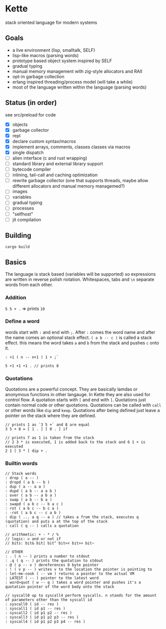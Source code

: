 # Kette

stack oriented language for modern systems

## Goals
- a live environment (lisp, smalltalk, SELF)
- lisp-like macros (parsing words)
- prototype based object system inspired by SELF
- gradual typing
- manual memory management with zig-style allocators and RAII
- opt-in garbage collection
- erlang inspired threading/process model (will take a while)
- most of the language written within the language (parsing words)

## Status (in order)
see src/preload for code
- [x] objects
- [x] garbage collector
- [x] repl
- [x] declare custom syntax/macros
- [x] implement arrays, comments, classes classes via macros
- [x] single dispatch
- [ ] alien interface (c and rust wrapping)
- [ ] standard library and external library support
- [ ] bytecode compiler
- [ ] inlining, tail-call and caching optimization
- [ ] rewrite garbage collector (one that supports threads, maybe allow different allocators and manual memory managemed?)
- [ ] images
- [ ] variables
- [ ] gradual typing
- [ ] processes
- [ ] "selfhost"
- [ ] jit compilation

## Building
`cargo build`

## Basics
The language is stack based (variables will be supported) so expressions are written in reverse polish notation.
Whitespaces, tabs and `\n` separate words from each other.
### Addition
`5 5 + .` => prints `10` 
### Define a word
words start with `:` and end with `;`. After `:` comes the word name and after the name comes an optional stack effect. `( a b -- c )` is called a stack effect. this means the word takes `a` and `b` from the stack and pushes `c` onto it.

```
: +1 ( n -- n+1 ) 1 + ;`

5 +1 +1 +1 . // prints 8
```

### Quotations
Quotations are a powerful concept. They are basically lamdas or anonymous functions in other langauge. In Kette they are also used for control flow. A quotation starts with `[` and end with `]`.
Quotations just contain normal code or other quotations. Quotations can be called with `call` or other words like `dip` and `keep`. Quotations after being defined just leave a pointer on the stack where they are defined.
```
// prints 1 as `3 5 +` and 8 are equal
3 5 + 8 = [ 1 . ] [ 0 . ] if 

// prints 7 as 1 is taken from the stack 
// 2 3 * is executed, 1 is added back to the stack and 6 1 + is executed
2 1 [ 3 * ] dip + . 
```

### Builtin words
```
// Stack words
: drop ( a -- )
: dropd ( a b -- b )
: dup ( a -- a a ) 
: dupd ( a b -- a a b )
: over ( a b -- a b a )
: swap ( a b -- b a )
: swapd ( a b c -- b a c )
: rot ( a b c -- b c a )
: -rot ( a b c -- c a b )
: dip ( ... a q -- a ) // takes a from the stack, executes q (quotation) and puts a at the top of the stack
: call ( q -- ) calls a quotation

// arithmetic: + - * / %  
// logic: = and or not if
// bits: bit& bit| bit^ bit<< bit>> bit~

// OTHER
: . ( n -- ) prints a number to stdout
: .q ( q -- ) prints the quotation to stdout
: @ ( p -- v ) dereferences 8 byte pointer
: ! ( v p -- ) writes v to the location the pointer is pointing to
: let-me-cook ( -- vm ) returns a pointer to the actual VM
: LATEST ( -- ) pointer to the latest word
: word>quot ( w -- q ) takes a word pointer and pushes it's a quotation pointer of the word body onto the stack

// syscall0 up to syscall4 perform syscalls. n stands for the amount of parameters other than the syscall id
: syscall0 ( id -- res )
: syscall1 ( id p1 -- res )
: syscall2 ( id p1 p2 -- res )
: syscall3 ( id p1 p2 p3 -- res )
: syscall4 ( id p1 p2 p3 p4 -- res )
```